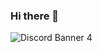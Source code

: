 ### Hi there 👋

<a href="https://discord.gg/nxR2MfBWNW" target="_blank">
  
 </a>
<img src="https://discordapp.com/api/guilds/1030514755326193826/widget.png?style=banner4" alt="Discord Banner 4"/>
<!--
**ScriptKiddoHomeMade/ScriptKiddoHomeMade** is a ✨ _special_ ✨ repository because its `README.md` (this file) appears on your GitHub profile.

Here are some ideas to get you started:

- 🔭 I’m currently working on ...
- 🌱 I’m currently learning ...
- 👯 I’m looking to collaborate on ...
- 🤔 I’m looking for help with ...
- 💬 Ask me about ...
- 📫 How to reach me: ...
- 😄 Pronouns: ...
- ⚡ Fun fact: ...
-->
